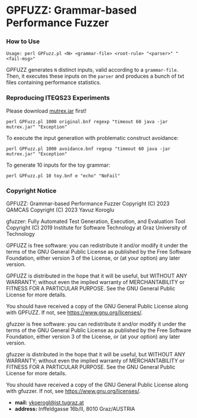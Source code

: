 # GPFUZZ: Grammar-based Performance Fuzzer

### How to Use

```
Usage: perl GPFuzz.pl <N> <grammar-file> <root-rule> "<parser>" "<fail-msg>"
```

GPFUZZ generates `N` distinct inputs, valid according to a `grammar-file`. Then, 
it executes these inputs on the `parser` and produces a bunch of txt files containing
performance statistics.

### Reproducing ITEQS23 Experiments

Please download [mutrex.jar][1] first!

```
perl GPFuzz.pl 1000 original.bnf regexp "timeout 60 java -jar mutrex.jar" "Exception"
```

To execute the input generation with problematic construct avoidance:

```
perl GPFuzz.pl 1000 avoidance.bnf regexp "timeout 60 java -jar mutrex.jar" "Exception"
```

To generate 10 inputs for the toy grammar:

```
perl GPFuzz.pl 10 toy.bnf e "echo" "NoFail"
```

### Copyright Notice

GPFUZZ: Grammar-based Performance Fuzzer
Copyright (C) 2023 QAMCAS
Copyright (C) 2023 Yavuz Koroglu

gfuzzer: Fully Automated Test Generation, Execution, and Evaluation Tool
Copyright (C) 2019 Institute for Software Technology at Graz University of Technology

GPFUZZ is free software: you can redistribute it and/or modify
it under the terms of the GNU General Public License as published by
the Free Software Foundation, either version 3 of the License, or
(at your option) any later version.

GPFUZZ is distributed in the hope that it will be useful,
but WITHOUT ANY WARRANTY; without even the implied warranty of
MERCHANTABILITY or FITNESS FOR A PARTICULAR PURPOSE.  See the
GNU General Public License for more details.

You should have received a copy of the GNU General Public License
along with GPFUZZ. If not, see <https://www.gnu.org/licenses/>.

gfuzzer is free software: you can redistribute it and/or modify
it under the terms of the GNU General Public License as published by
the Free Software Foundation, either version 3 of the License, or
(at your option) any later version.

gfuzzer is distributed in the hope that it will be useful,
but WITHOUT ANY WARRANTY; without even the implied warranty of
MERCHANTABILITY or FITNESS FOR A PARTICULAR PURPOSE.  See the
GNU General Public License for more details.

You should have received a copy of the GNU General Public License
along with gfuzzer. If not, see <https://www.gnu.org/licenses/>.

* **mail:** ykoerogl@ist.tugraz.at
* **address:** Inffeldgasse 16b/II, 8010 Graz/AUSTRIA

[1]: https://github.com/fmselab/mutrex/raw/master/mutrex.cli/mutrex.jar
